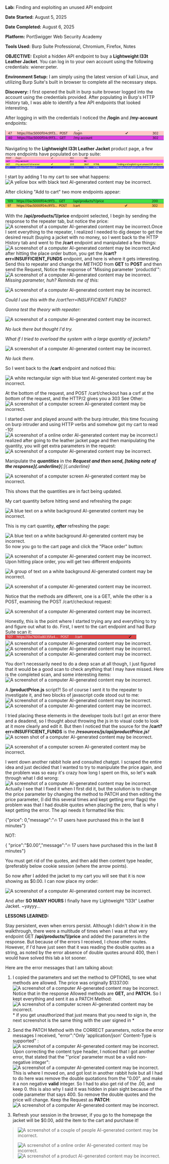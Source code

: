 **Lab:** Finding and exploiting an unused API endpoint

**Date Started:** August 5, 2025

**Date Completed:** August 6, 2025

**Platform:** PortSwigger Web Security Academy

**Tools Used:** Burp Suite Professional, Chromium, Firefox, Notes

**OBJECTIVE:** Exploit a hidden API endpoint to buy a **Lightweight l33t
Leather Jacket**. You can log in to your own account using the following
credentials: wiener:peter.

**Environment Setup:** I am simply using the latest version of kali
Linux, and utilizing Burp Suite's built in browser to complete all the
necessary steps.

**Discovery:** I first opened the built in burp suite browser logged
into the account using the credentials provided. After populating in
Burp's HTTP History tab, I was able to identify a few API endpoints that
looked interesting.

After logging in with the credentials I noticed the **/login** and
**/my-account** endpoints:

![](images/image1.png)

Navigating to the **Lightweight l33t Leather Jacket** product page, a
few more endpoints have populated on burp suite:
![](images/image2.png)

I start by adding 1 to my cart to see what happens: ![A yellow box with
black text AI-generated content may be
incorrect.](images/image3.png)

After clicking "Add to cart" two more endpoints appear:

![](images/image4.png)

With the **/api/products/1/price** endpoint selected, I begin by sending
the response to the repeater tab, but notice the price: ![A screenshot
of a computer AI-generated content may be
incorrect.](images/image5.png)Once I sent everything to the repeater, I
realized I needed to dig deeper to get the desired result (buying a
jacket with no money, so I went back to the HTTP History tab and went to
the **/cart** endpoint and manipulated a few things: ![A screenshot of a
computer AI-generated content may be
incorrect.](images/image6.png)And after hitting the place order button,
you get the **/cart?err=INSUFFICIENT_FUNDS** endpoint, and here is where
it gets interesting. Send this to repeater and change the *METHOD* from
**GET** to **POST** and then send the Request, Notice the response of
"Missing parameter 'productId'": ![A screenshot of a computer
AI-generated content may be
incorrect.](images/image7.png)
*Missing parameter, huh? Reminds me of
this:*

![A screenshot of a computer AI-generated content may be
incorrect.](images/image8.png)

*Could I use this with the /cart?err=INSUFFICIENT FUNDS?*

*Gonna test the theory with repeater:*

![A screenshot of a computer AI-generated content may be
incorrect.](images/image9.png)

*No luck there but thought I'd try.*

*What if I tried to overload the system with a large quantity of
jackets?*

![A screenshot of a computer AI-generated content may be
incorrect.](images/image10.png)

*No luck there.*

So I went back to the **/cart** endpoint and noticed this:

![A white rectangular sign with blue text AI-generated content may be
incorrect.](images/image11.png)

At the bottom of the request, and POST /cart/checkout has a csrf at the
bottom of the request, and the HTTP/2 gives you a 303 See Other: ![A
screenshot of a computer screen AI-generated content may be
incorrect.](images/image12.png)

I started over and played around with the burp intruder, this time
focusing on burp intruder and using HTTP verbs and somehow got my cart
to read -10! ![A screenshot of a online order AI-generated content may
be
incorrect.](images/image13.png)I realized after going to the leather jacket page and
then manipulating the quantity, you will get extra parameters in the
request: ![A screenshot of a computer AI-generated content may be
incorrect.](images/image14.png)

Manipulate the ***quantities*** in the ***Request and then send, [taking
note of the response]{.underline}**[:]{.underline}*

![A screenshot of a computer screen AI-generated content may be
incorrect.](images/image15.png)

This shows that the quantities are in fact being updated.

My cart quantity before hitting send and refreshing the page:

![A blue text on a white background AI-generated content may be
incorrect.](images/image16.png)

This is my cart quantity, ***after*** refreshing the page:

![A blue text on a white background AI-generated content may be
incorrect.](images/image17.png)
So now you go to the cart page and click the "Place order" button:

![A screenshot of a computer AI-generated content may be
incorrect.](images/image18.png)\
Upon hitting place order, you will get two different endpoints

![A group of text on a white background AI-generated content may be
incorrect.](images/image19.png)

![A screenshot of a computer AI-generated content may be
incorrect.](images/image20.png)

Notice that the methods are different, one is a GET, while the other is
a POST, examining the POST /cart/checkout request:

![A screenshot of a computer AI-generated content may be
incorrect.](images/image21.png)

Honestly, this is the point where I started trying any and everything to
try and figure out what to do. First, I went to the cart endpoint and
had Burp Suite scan it:
![](images/image22.png) ![A screenshot of a computer
AI-generated content may be
incorrect.](images/image23.png) ![A screenshot of a computer AI-generated
content may be
incorrect.](images/image24.png) ![A screenshot of a computer AI-generated
content may be
incorrect.](images/image25.png)

You don't necessarily need to do a deep scan at all though, I just
figured that it would be a good scan to check anything that I may have
missed. Here is the completed scan, and some interesting items: ![A
screenshot of a computer AI-generated content may be
incorrect.](images/image26.png)

A **/productPrice.js** script?! So of course I sent it to the repeater
to investigate it, and two blocks of javascript code stood out to me:
![A screenshot of a computer AI-generated content may be
incorrect.](images/image27.png) ![A screenshot of a computer AI-generated
content may be
incorrect.](images/image28.png)

I tried placing these elements in the developer tools but I got an error
there and a deadend, so I thought about throwing the js in to visual
code to look at it more clearly and edit it. But then I noticed that the
source for the **/cart?err=INSUFFICIENT_FUNDS** is the
***/resources/js/api/productPrice.js!*** ![A screen shot of a computer
AI-generated content may be
incorrect.](images/image29.png)

![A screenshot of a computer screen AI-generated content may be
incorrect.](images/image30.png)

I went down another rabbit hole and consulted chatgpt. I scraped the
entire idea and just decided that I wanted to try to manipulate the
price again, and the problem was so easy it's crazy how long I spent on
this, so let's walk through what I did wrong: ![A screenshot of a
computer AI-generated content may be
incorrect.](images/image31.png)Actually I see that I fixed it when I first
did it, but the solution is to change the price parameter by changing
the method to PATCH and then editing the price parameter, (I did this
several times and kept getting error flags) the problem was that I had
double quotes when placing the zero, that is why I kept getting the
error. The api needs it formatted like this:

{\"price\": 0,\"message\":\"&#x1F525; 17 users have purchased this in
the last 8 minutes\"}

NOT:

{ \"price\":\"\$0.00\",\"message\":\"&#x1F525; 17 users have purchased
this in the last 8 minutes\"}

You must get rid of the quotes, and then add then content type header,
(preferably below cookie session (where the arrow points).

So now after I added the jacket to my cart you will see that it is now
showing as \$0.00. I can now place my order:

![A screenshot of a computer AI-generated content may be
incorrect.](images/image32.png)

And after **SO MANY HOURS** I finally have my Lightweight "l33t" Leather
Jacket. \~yayyy...

**LESSONS LEARNED:**

Stay persistent, even when errors persist. Although I didn't show it in
the walkthrough, there were a multitude of times when I was at that very
endpoint GET **/api/products/1/price** and added the parameters in the
response. But because of the errors I received, I chose other routes.
However, if I'd have just seen that it was reading the double quotes as
a string, as noted by the error absence of double quotes around 400,
then I would have solved this lab a lot sooner.

Here are the error messages that I am talking about:

1.  I copied the parameters and set the method to OPTIONS, to see what
    methods are allowed. The price was originally \$1337.00: ![A
    screenshot of a computer AI-generated content may be
    incorrect.](images/image33.png)Notice that in the response Allowed
    methods are **GET,** and **PATCH.** So I kept everything and sent it
    as a PATCH Method: ![A screenshot of a computer screen AI-generated
    content may be
    incorrect.](images/image34.png) \* if you get unauthorized that just
    means that you need to sign in, the next screenshot is the same
    thing with the user signed in \*

2.  Send the PATCH Method with the CORRECT parameters, notice the error
    messages I received, \"error\":\"Only \'application/json\'
    Content-Type is supported\" :![A screenshot of a computer
    AI-generated content may be
    incorrect.](images/image35.png)Upon correcting the content type
    header, I noticed that I got another error, that stated that the
    "'price' parameter must be a valid non-negative integer": ![A
    screenshot of a computer AI-generated content may be
    incorrect.](images/image36.png)This is where I moved on, and got lost
    in another rabbit hole but all I had to do here was remove the
    double quotations from the "0.00", and make it a non negative
    **valid** integer. So I had to also get rid of the .00, and keep 0.
    this is also why I said it was hidden in plain sight because of the
    code parameter that says 400. So remove the double quotes and the
    price will change. Keep the Request as **PATCH**: ![A screenshot of
    a computer AI-generated content may be
    incorrect.](images/image37.png)

3.  Refresh your session in the browser, if you go to the homepage the
    jacket will be \$0.00, add the item to the cart and purchase it!

> ![A screenshot of a couple of people AI-generated content may be
> incorrect.](images/image38.png)
>
> ![A screenshot of a online order AI-generated content may be
> incorrect.](images/image39.png) ![A screenshot of a product
> AI-generated content may be
> incorrect.](images/image40.png)



